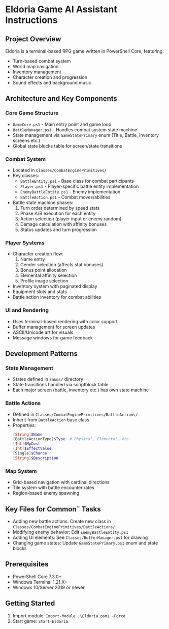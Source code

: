 # Eldoria Game AI Assistant Instructions

## Project Overview
Eldoria is a terminal-based RPG game written in PowerShell Core, featuring:
- Turn-based combat system
- World map navigation
- Inventory management
- Character creation and progression
- Sound effects and background music

## Architecture and Key Components

### Core Game Structure
- `GameCore.ps1` - Main entry point and game loop
- `BattleManager.ps1` - Handles combat system state machine
- State management via `GameStatePrimary` enum (Title, Battle, Inventory screens etc.)
- Global state blocks table for screen/state transitions

### Combat System
- Located in `Classes/CombatEnginePrimitives/`
- Key classes:
  - `BattleEntity.ps1` - Base class for combat participants
  - `Player.ps1` - Player-specific battle entity implementation
  - `EnemyBattleEntity.ps1` - Enemy implementation
  - `BattleAction.ps1` - Combat moves/abilities
- Battle state machine phases:
  1. Turn order determined by speed stats
  2. Phase A/B execution for each entity
  3. Action selection (player input or enemy random)
  4. Damage calculation with affinity bonuses
  5. Status updates and turn progression

### Player Systems
- Character creation flow:
  1. Name entry
  2. Gender selection (affects stat bonuses)
  3. Bonus point allocation
  4. Elemental affinity selection
  5. Profile image selection
- Inventory system with paginated display
- Equipment slots and stats
- Battle action inventory for combat abilities

### UI and Rendering
- Uses terminal-based rendering with color support
- Buffer management for screen updates
- ASCII/Unicode art for visuals
- Message windows for game feedback

## Development Patterns

### State Management
- States defined in `Enums/` directory
- State transitions handled via scriptblock table
- Each major screen (battle, inventory etc.) has own state machine

### Battle Actions
- Defined in `Classes/CombatEnginePrimitives/BattleActions/`
- Inherit from `BattleAction` base class
- Properties:
  ```powershell
  [String]$Name
  [BattleActionType]$Type  # Physical, Elemental, etc.
  [Int]$MpCost
  [Int]$EffectValue
  [Single]$Chance
  [String]$Description
  ```

### Map System
- Grid-based navigation with cardinal directions
- Tile system with battle encounter rates
- Region-based enemy spawning

## Key Files for Common˝ Tasks
- Adding new battle actions: Create new class in `Classes/CombatEnginePrimitives/BattleActions/`
- Modifying enemy behavior: Edit `EnemyBattleEntity.ps1`
- Adding UI elements: See `Classes/BufferManager.ps1` for drawing
- Changing game states: Update `GameStatePrimary.ps1` enum and state blocks

## Prerequisites
- PowerShell Core 7.3.0+
- Windows Terminal 1.21.X+
- Windows 10/Server 2019 or newer

## Getting Started
1. Import module: `Import-Module .\Eldoria.psm1 -Force`
2. Start game: `Start-Eldoria`
